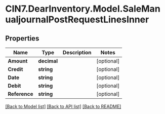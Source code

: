 # CIN7.DearInventory.Model.SaleManualjournalPostRequestLinesInner

## Properties

| Name          | Type        | Description | Notes      |
| ------------- | ----------- | ----------- | ---------- |
| **Amount**    | **decimal** |             | [optional] |
| **Credit**    | **string**  |             | [optional] |
| **Date**      | **string**  |             | [optional] |
| **Debit**     | **string**  |             | [optional] |
| **Reference** | **string**  |             | [optional] |

[[Back to Model list]](../README.md#documentation-for-models) [[Back to API list]](../README.md#documentation-for-api-endpoints) [[Back to README]](../README.md)

